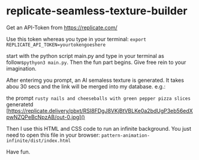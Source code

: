 # replicate-seamless-texture-builder

Get an API-Token from https://replicate.com/

Use this token whereas you type in your terminal: `export REPLICATE_API_TOKEN=yourtokengoeshere 
`

start with the python script main.py and type in your terminal as follows`pythyon3 main.py`.
Then the fun part begins. Give free rein to your imagination.

After enterimg you prompt, an AI semaless texture is generated. It takes abou 30 secs and the link will be merged into my database. e.g.: 

the prompt `rusty nails and cheeseballs with green pepper pizza slices` generatetd [https://replicate.delivery/pbxt/RSI8FDgJ8VKjBtVBLKe0a2bdUgP3eb56edXpwNZQPeBcNpzAB/out-0.jpg]()

Then I use this HTML and CSS code to run an infinite background. You just need to open this file in your browser: `pattern-animation-infinite/dist/index.html`

Have fun.



